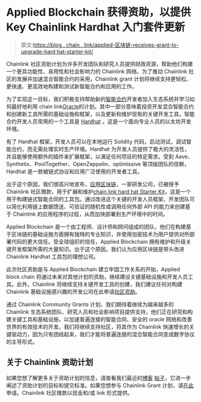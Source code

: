 # Applied Blockchain 获得资助，以提供 Key Chainlink Hardhat 入门套件更新

> 原文:[https://blog . chain . link/applied-区块链-receives-grant-to-upgrade-hard hat-starter-kit/](https://blog.chain.link/applied-blockchain-receives-grant-to-upgrade-hardhat-starter-kit/)

Chainlink 社区资助计划为许多开发团队和研究人员提供财政资源，帮助他们构建一个更具功能性、易用性和社会影响力的 Chainlink 网络。为了推动 Chainlink 社区的发展并加速混合智能合约的采用，Chainlink grant 计划将继续支持更轻松、更快速、更高效地构建和测试新智能合约和应用的工作。

为了实现这一目标，我们积极支持帮助新的[智能合约](https://chain.link/education/smart-contracts)开发者加入生态系统并学习如何最好地利用 chain link[Oracle](https://chain.link/education/blockchain-oracles)的计划。其中一部分意味着投资开发混合智能合约和创建新工具所需的基础设施和框架，以及更新和维护现有的关键开发工具。智能合约开发人员常用的一个工具是 [Hardhat](https://hardhat.org/) ，这是一个面向专业人员的以太坊开发环境。

有了 Hardhat 框架，开发人员可以在本地运行 Solidity 代码，启动测试，调试智能合约，而无需处理实时生产环境。Hardhat 为开发人员提供了极大的灵活性，并且能够使用额外的插件来扩展框架，以满足任何项目的特定需求。受到 Aave、Synthetix、PoolTogether、OpenZeppelin、optimissive 等顶级团队的信赖，Hardhat 是一款被链式协议和应用广泛使用的开发者工具。

出于这个原因，我们很高兴地宣布，[应用区块链](https://appliedblockchain.com/)，一家研发公司，已被授予 Chainlink 社区赠款，用于扩展和维护[chain link hard hat Starter Kit](https://github.com/smartcontractkit/hardhat-starter-kit)，这是一个用于构建链式智能合同的工具包。通过改进这个关键的开发人员框架，开发团队可以简化利用链上数据馈送、可验证的随机性或调用任何外部 API 的能力来创建基于 Chainlink 的应用程序的过程，从而加快部署到生产环境中的时间。

Applied Blockchain 是一个由工程师、设计师和顾问组成的团队，他们在构建基于区块链的基础设施方面拥有独特的专业知识，并使用加密技术为用户提供对所部署代码的更大信任。受全球组织的信任，Applied Blockchain 拥有维护和升级关键开发框架所需的大量知识。出于这个原因，我们认为应用区块链是带头改进 Chainlink Hardhat 工具包的理想公司。

此次社区资助是与 Applied Blockchain 建立牢固工作关系的开始，Applied block chain 将通过未来对其他计划的资助，继续建设关键基础设施和开发人员工具。此外，Chainlink 将继续支持关键开发工具的创建，我们建议任何对构建 Chainlink 基础设施感兴趣的开发公司在此申请[社区资助](https://chainlinkgrants.typeform.com/to/efEbsq)。

通过 Chainlink Community Grants 计划，我们期待着继续为越来越多的 Chainlink 生态系统团队、研究人员和社会影响项目提供支持，他们正在研究和构建关键工具和基础设施，以加速普遍连接的智能合同、安全的 oracle 网络和改善世界的有效技术的开发。我们将继续支持社区，将其作为 Chainlink 快速增长的关键驱动力，因为只有团结起来，我们才能将普遍连接的混合智能合同变成数字协议的主导形式。

## 关于 Chainlink 资助计划

如果您想了解更多关于资助计划的信息，请查看我们最近的[博客](https://blog.chain.link/introducing-the-chainlink-community-grant-program/) **[](https://blog.chain.link/introducing-the-chainlink-community-grant-program/)**[帖子](https://blog.chain.link/introducing-the-chainlink-community-grant-program/)，它进一步阐述了资助计划的目标和提交标准。如果您想参与 Chainlink Grant 计划，请[在此](https://chainlinkgrants.typeform.com/to/efEbsq)申请。Chainlink 社区赠款以现金和/或 link 形式提供。